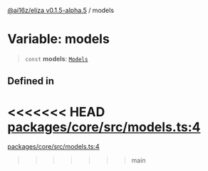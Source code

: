 [@ai16z/eliza v0.1.5-alpha.5](../index.md) / models

# Variable: models

> `const` **models**: [`Models`](../type-aliases/Models.md)

## Defined in

<<<<<<< HEAD
[packages/core/src/models.ts:4](https://github.com/konstantine25b/eliza/blob/main/packages/core/src/models.ts#L4)
=======
[packages/core/src/models.ts:4](https://github.com/ai16z/eliza/blob/main/packages/core/src/models.ts#L4)
>>>>>>> main
